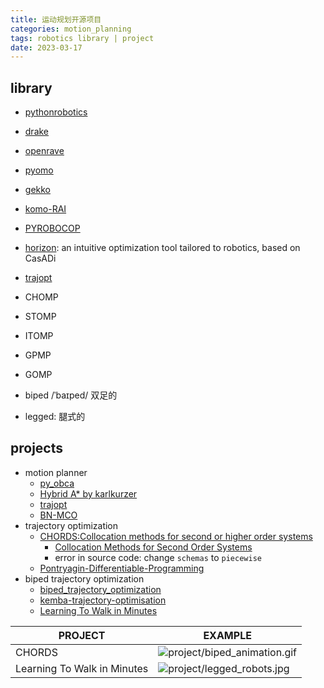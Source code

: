 ```yaml
---
title: 运动规划开源项目
categories: motion_planning
tags: robotics library | project
date: 2023-03-17
---
```


## library

- [pythonrobotics](https://pythonrobotics.io/)
- [drake](https://drake.mit.edu/)
- [openrave]()
- [pyomo]()
- [gekko]()
- [komo-RAI](https://github.com/MarcToussaint/rai)
- [PYROBOCOP](https://github.com/merlresearch/PyRoboCOP)
- [horizon](https://github.com/ADVRHumanoids/horizon): an intuitive optimization tool tailored to robotics, based on CasADi

- [trajopt]()
- CHOMP
- STOMP
- ITOMP
- GPMP
- GOMP


- biped /ˈbaɪped/  双足的
- legged:  腿式的
## projects

- motion planner
    - [py_obca](https://github.com/maozaizhou/py_obca)
    - [Hybrid A* by karlkurzer](https://github.com/karlkurzer/path_planner)
    - [trajopt](https://rll.berkeley.edu/trajopt/doc/sphinx_build/html/)
    - [BN-MCO](https://arxiv.org/pdf/2312.09024.pdf)
- trajectory optimization
    - [CHORDS:Collocation methods for second or higher order systems](https://github.com/AunSiro/optibot)
        - [Collocation Methods for Second Order Systems]()
        - error in source code: change `schemas` to `piecewise`
    - [Pontryagin-Differentiable-Programming](https://github.com/wanxinjin/Pontryagin-Differentiable-Programming)
- biped trajectory optimization
    - [biped_trajectory_optimization](https://github.com/IvLabs/biped_trajectory_optimization)
    - [kemba-trajectory-optimisation](https://github.com/chrismailer/kemba-trajectory-optimisation)
    - [Learning To Walk in Minutes](https://leggedrobotics.github.io/legged_gym/)

| PROJECT                     | EXAMPLE                                              |
| --------------------------- | ---------------------------------------------------- |
| CHORDS                      | ![project/biped_animation.gif](https://cdn.jsdelivr.net/gh/YeeKal/img_land/blog/notes_img_backup/motionPlanning/imgs/project/biped_animation.gif) |
| Learning To Walk in Minutes | ![project/legged_robots.jpg](https://cdn.jsdelivr.net/gh/YeeKal/img_land/blog/notes_img_backup/motionPlanning/imgs/project/legged_robots.jpg)     |

